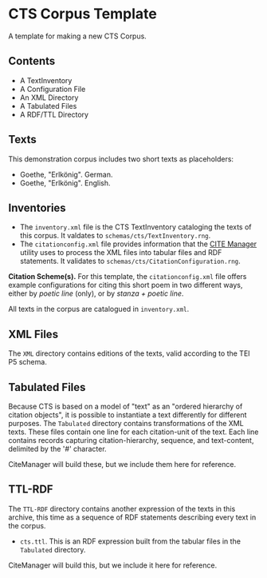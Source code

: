 # CTS Corpus Template

A template for making a new CTS Corpus.

## Contents

- A TextInventory
- A Configuration File
- An XML Directory
- A Tabulated Files
- A RDF/TTL Directory

## Texts

This demonstration corpus includes two short texts as placeholders:

- Goethe, "Erlkönig". German.
- Goethe, "Erlkönig". English.

## Inventories

- The `inventory.xml` file is the CTS TextInventory cataloging the texts of this corpus. It valdates to `schemas/cts/TextInventory.rng`.
- The `citationconfig.xml` file provides information that the [CITE Manager](https://github.com/cite-architecture/citemgr) utility uses to process the XML files into tabular files and RDF statements. It validates to `schemas/cts/CitationConfiguration.rng`.

**Citation Scheme(s).** For this template, the `citationconfig.xml` file offers example configurations for citing this short poem in two different ways, either by *poetic line* (only), or by *stanza + poetic line*.

All texts in the corpus are catalogued in `inventory.xml`. 

## XML Files

The `XML` directory contains editions of the texts, valid according to the TEI P5 schema.

## Tabulated Files

Because CTS is based on a model of "text" as an "ordered hierarchy of citation objects", it is possible to instantiate a text differently for different purposes. The `Tabulated` directory contains transformations of the XML texts. These files contain one line for each citation-unit of the text. Each line contains records capturing citation-hierarchy, sequence, and text-content, delimited by the '#' character.

CiteManager will build these, but we include them here for reference.

## TTL-RDF

The `TTL-RDF` directory contains another expression of the texts in this archive, this time as a sequence of RDF statements describing every text in the corpus.

- `cts.ttl`. This is an RDF expression built from the tabular files in the `Tabulated` directory.

CiteManager will build this, but we include it here for reference.
